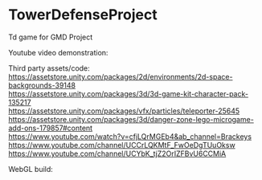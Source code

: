 # TowerDefenseProject
 Td game for GMD Project

Youtube video demonstration:


Third party assets/code:  
  https://assetstore.unity.com/packages/2d/environments/2d-space-backgrounds-39148  
  https://assetstore.unity.com/packages/3d/3d-game-kit-character-pack-135217  
  https://assetstore.unity.com/packages/vfx/particles/teleporter-25645  
  https://assetstore.unity.com/packages/3d/danger-zone-lego-microgame-add-ons-179857#content  
  https://www.youtube.com/watch?v=cfjLQrMGEb4&ab_channel=Brackeys  
  https://www.youtube.com/channel/UCCrLQKMtF_FwOeDgTUuOksw  
  https://www.youtube.com/channel/UCYbK_tjZ2OrIZFBvU6CCMiA  
  
  WebGL build:
  
  
